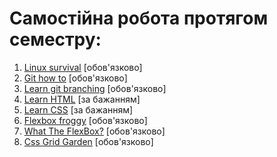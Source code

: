 # Самостійна робота протягом семестру:

1. [Linux survival](https://linuxsurvival.com/) [обов'язково]
2. [Git how to](https://githowto.com/) [обов'язково]
3. [Learn git branching](https://learngitbranching.js.org/) [обов'язково]
4. [Learn HTML](https://www.codecademy.com/learn/learn-html) [за бажанням]
5. [Learn CSS](https://www.codecademy.com/learn/learn-css) [за бажанням]
6. [Flexbox froggy](https://flexboxfroggy.com/) [обов'язково]
7. [What The FlexBox?](https://flexbox.io/) [обов'язково]
8. [Css Grid Garden](https://cssgridgarden.com/) [обов'язково]
